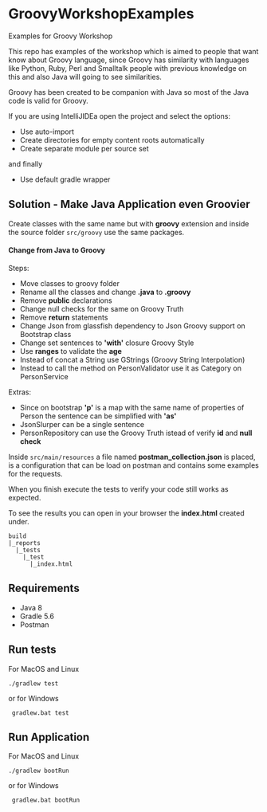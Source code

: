 # GroovyWorkshopExamples
Examples for Groovy Workshop

This repo has examples of the workshop which is aimed to people that want know about Groovy language,
since Groovy has similarity with languages like Python, Ruby, Perl and Smalltalk
people with previous knowledge on this and also Java will going to see similarities.

Groovy has been created to be companion with Java so most of the Java code is valid for Groovy.

If you are using IntelliJIDEa open the project and select the options:

- Use auto-import
- Create directories for empty content roots automatically
- Create separate module per source set

and finally

- Use default gradle wrapper

## Solution - Make Java Application even Groovier


Create classes with the same name but with **groovy** extension and inside the
source folder `src/groovy` use the same packages.

#### Change from Java to Groovy

Steps:

- Move classes to groovy folder
- Rename all the classes and change **.java** to **.groovy**
- Remove **public** declarations
- Change null checks for the same on Groovy Truth
- Remove **return** statements
- Change Json from glassfish dependency to Json Groovy support on Bootstrap class
- Change set sentences to **'with'** closure Groovy Style
- Use **ranges** to validate the **age**
- Instead of concat a String use GStrings (Groovy String Interpolation)
- Instead to call the method on PersonValidator use it as Category on PersonService

Extras:

- Since on bootstrap **'p'** is a map with the same name of properties of Person the sentence can be simplified with **'as'**
- JsonSlurper can be a single sentence
- PersonRepository can use the Groovy Truth istead of verify **id** and **null check**


Inside `src/main/resources` a file named **postman_collection.json** is placed, is a configuration
that can be load on postman and contains some examples for the requests.

When you finish execute the tests to verify your code still works as expected.

To see the results you can open in your browser the **index.html** created under.

```
build
|_reports
  |_tests
    |_test
      |_index.html
```



## Requirements

- Java 8
- Gradle 5.6
- Postman

## Run tests

For MacOS and Linux

`` ./gradlew test ``  

or for Windows

`` gradlew.bat test``

## Run Application

For MacOS and Linux

`` ./gradlew bootRun ``  

or for Windows

`` gradlew.bat bootRun``

